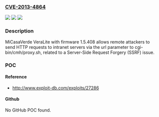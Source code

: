 ### [CVE-2013-4864](https://cve.mitre.org/cgi-bin/cvename.cgi?name=CVE-2013-4864)
![](https://img.shields.io/static/v1?label=Product&message=n%2Fa&color=blue)
![](https://img.shields.io/static/v1?label=Version&message=n%2Fa&color=blue)
![](https://img.shields.io/static/v1?label=Vulnerability&message=n%2Fa&color=brighgreen)

### Description

MiCasaVerde VeraLite with firmware 1.5.408 allows remote attackers to send HTTP requests to intranet servers via the url parameter to cgi-bin/cmh/proxy.sh, related to a Server-Side Request Forgery (SSRF) issue.

### POC

#### Reference
- http://www.exploit-db.com/exploits/27286

#### Github
No GitHub POC found.

